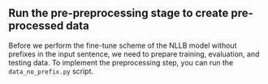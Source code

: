 ## Run the pre-preprocessing stage to create pre-processed data
Before we perform the fine-tune scheme of the NLLB model without prefixes in the input sentence, we need to prepare training, evaluation, and testing data. To implement the preprocessing step, you can run the `data_no_prefix.py` script.
